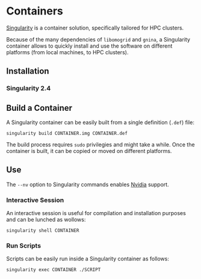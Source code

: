 # Containers

[Singularity](https://sylabs.io/singularity/) is a container solution, specifically tailored for HPC clusters.

Because of the many dependencies of `libomogrid` and `gnina`, a Singularity container allows to quickly install and use the software on different platforms (from local machines, to HPC clusters).

## Installation

### Singularity 2.4


## Build a Container

A Singularity container can be easily built from a single definition (`.def`) file:
```
singularity build CONTAINER.img CONTAINER.def
```

The build process requires `sudo` privilegies and might take a while. Once the container is built, it can be copied or moved on different platforms.

## Use

The `--nv` option to Singularity commands enables [Nvidia](https://www.nvidia.com/en-us/) support.

### Interactive Session

An interactive session is useful for compilation and installation purposes and can be lunched as wollows:
```
singularity shell CONTAINER
```

### Run Scripts

Scripts can be easily run inside a Singularity container as follows:
```
singularity exec CONTAINER ./SCRIPT
```